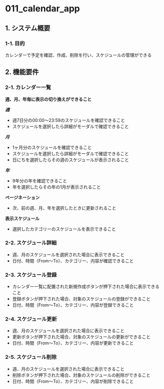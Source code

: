 # 011_calendar_app

## 1. システム概要

### 1-1. 目的
カレンダーで予定を確認、作成、削除を行い、スケジュールの管理ができる

## 2. 機能要件

### 2-1. カレンダー一覧

**週、月、年毎に表示の切り換えができること**

***週***
- 週7日分の00:00～23:59のスケジュールを確認できること
- スケジュールを選択したら詳細がモーダルで確認できること

***月***
- 1ヶ月分のスケジュールを確認できること
- スケジュールを選択したら詳細がモーダルで確認できること
- 日にちを選択したらその週のスケジュールが表示されること

***年***
- 9年分の年を確認できること
- 年を選択したらその年の1月が表示されること

**ページネーション**
- 次、前の週、月、年を選択したときに更新されること

**表示スケジュール**
- 選択したカテゴリーのスケジュールを表示できること

### 2-2. スケジュール詳細
- 週、月のスケジュールを選択された場合に表示できること
- 日付、時間（From～To）、カテゴリー、内容が確認できること

### 2-3. スケジュール登録
- カレンダー一覧に配置された新規作成ボタンが押下された場合に表示できること
- 登録ボタンが押下された場合、対象のスケジュールの登録ができること
- 日付、時間（From～To）、カテゴリー、内容が登録できること

### 2-4. スケジュール更新
- 週、月のスケジュールを選択された場合に表示できること
- 更新ボタンが押下された場合、対象のスケジュールの更新ができること
- 日付、時間（From～To）、カテゴリー、内容が更新できること

### 2-5. スケジュール削除
- 週、月のスケジュールを選択された場合に表示できること
- 削除ボタンが押下された場合、対象のスケジュールの削除ができること
- 日付、時間（From～To）、カテゴリー、内容が削除できること
